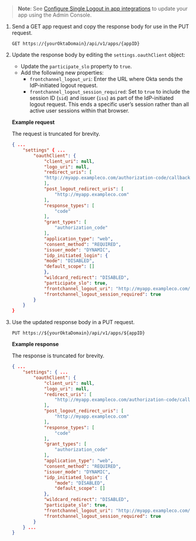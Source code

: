 > **Note**: See [Configure Single Logout in app integrations](https://help.okta.com/okta_help.htm?type=oie&id=apps-single-logout) to update your app using the Admin Console.

1. Send a GET app request and copy the response body for use in the PUT request.

   `GET https://{yourOktaDomain}/api/v1/apps/{appID}`

2. Update the response body by editing the `settings.oauthClient` object:

    * Update the `participate_slo` property to `true`.
    * Add the following new properties:
      * `frontchannel_logout_uri`: Enter the URL where Okta sends the IdP-initiated logout request.
      * `frontchannel_logout_session_required`: Set to `true` to include the session ID (`sid`) and issuer (`iss`) as part of the IdP-initiated logout request. This ends a specific user’s session rather than all active user sessions within that browser.

    **Example request**

    The request is truncated for brevity.

    ```json
    { ...
        "settings" { ...
            "oauthClient": {
                "client_uri": null,
                "logo_uri": null,
                "redirect_uris": [
                "http://myapp.exampleco.com/authorization-code/callback"
                ],
                "post_logout_redirect_uris": [
                    "http://myapp.exampleco.com"
                ],
                "response_types": [
                    "code"
                ],
                "grant_types": [
                    "authorization_code"
                ],
                "application_type": "web",
                "consent_method": "REQUIRED",
                "issuer_mode": "DYNAMIC",
                "idp_initiated_login": {
                "mode": "DISABLED",
                "default_scope": []
                },
                "wildcard_redirect": "DISABLED",
                "participate_slo": true,
                "frontchannel_logout_uri": "http://myapp.exampleco.com/logout/callback",
                "frontchannel_logout_session_required": true
            }
        }
    }
    ```

3. Use the updated response body in a PUT request.

   `PUT https://${yourOktaDomain}/api/v1/apps/${appID}`

    **Example response**

    The response is truncated for brevity.

    ```json
    { ...
        "settings": { ...
            "oauthClient": {
                "client_uri": null,
                "logo_uri": null,
                "redirect_uris": [
                    "http://myapp.exampleco.com/authorization-code/callback"
                ],
                "post_logout_redirect_uris": [
                    "http://myapp.exampleco.com"
                ],
                "response_types": [
                    "code"
                ],
                "grant_types": [
                    "authorization_code"
                ],
                "application_type": "web",
                "consent_method": "REQUIRED",
                "issuer_mode": "DYNAMIC",
                "idp_initiated_login": {
                    "mode": "DISABLED",
                    "default_scope": []
                },
                "wildcard_redirect": "DISABLED",
                "participate_slo": true,
                "frontchannel_logout_uri": "http://myapp.exampleco.com/logout/callback",
                "frontchannel_logout_session_required": true
            }
        } ...
    }
    ```
